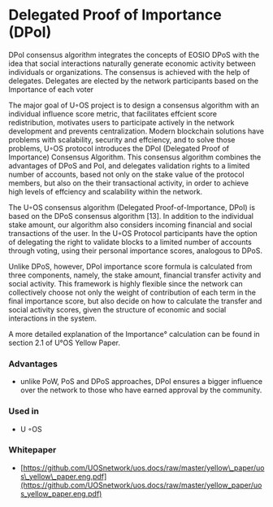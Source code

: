 # Delegated Proof of Importance \(DPoI\)

DPoI consensus algorithm integrates the concepts of EOSIO DPoS with the idea that social interactions naturally generate economic activity between individuals or organizations. The consensus is achieved with the help of delegates. Delegates are elected by the network participants based on the Importance of each voter

The major goal of U◦OS project is to design a consensus algorithm with an individual influence score metric, that facilitates effcient score redistribution, motivates users to participate actively in the network development and prevents centralization. Modern blockchain solutions have problems with scalability, security and effciency, and to solve those problems, U◦OS protocol introduces the DPoI \(Delegated Proof of Importance\) Consensus Algorithm. This consensus algorithm combines the advantages of DPoS and PoI, and delegates validation rights to a limited number of accounts, based not only on the stake value of the protocol members, but also on the their transactional activity, in order to achieve high levels of effciency and scalability within the network. 

The U◦OS consensus algorithm \(Delegated Proof-of-Importance, DPoI\) is based on the DPoS consensus algorithm \[13\]. In addition to the individual stake amount, our algorithm also considers incoming financial and social transactions of the user. In the U◦OS Protocol participants have the option of delegating the right to validate blocks to a limited number of accounts through voting, using their personal importance scores, analogous to DPoS. 

Unlike DPoS, however, DPoI importance score formula is calculated from three components, namely, the stake amount, financial transfer activity and social activity. This framework is highly flexible since the network can collectively choose not only the weight of contribution of each term in the final importance score, but also decide on how to calculate the transfer and social activity scores, given the structure of economic and social interactions in the system.

A more detailed explanation of the Importance° calculation can be found in section 2.1 of U°OS Yellow Paper.

### Advantages

* unlike PoW, PoS and DPoS approaches, DPoI ensures a bigger influence over the network to those who have earned approval by the community. 

### Used in 

* U ◦OS

### Whitepaper

* [https://github.com/UOSnetwork/uos.docs/raw/master/yellow\_paper/uos\_yellow\_paper.eng.pdf](https://github.com/UOSnetwork/uos.docs/raw/master/yellow_paper/uos_yellow_paper.eng.pdf)

